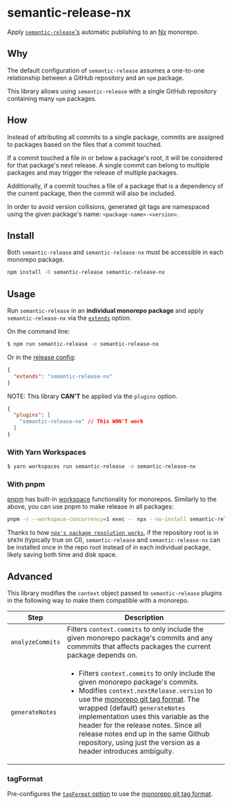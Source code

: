 # semantic-release-nx

Apply [`semantic-release`'s](https://github.com/semantic-release/semantic-release) automatic publishing to an [Nx](https://nx.dev) monorepo.

## Why
The default configuration of `semantic-release` assumes a one-to-one relationship between a GitHub repository and an `npm` package.

This library allows using `semantic-release` with a single GitHub repository containing many `npm` packages.

## How

Instead of attributing all commits to a single package, commits are assigned to packages based on the files that a commit touched.

If a commit touched a file in or below a package's root, it will be considered for that package's next release. A single commit can belong to multiple packages and may trigger the release of multiple packages.

Additionally, if a commit touches a file of a package that is a dependency of the current package, then the commit will also be included.

In order to avoid version collisions, generated git tags are namespaced using the given package's name: `<package-name>-<version>`.

## Install
Both `semantic-release` and `semantic-release-nx` must be accessible in each monorepo package.

```bash
npm install -D semantic-release semantic-release-nx
```

## Usage

Run `semantic-release` in an **individual monorepo package** and apply `semantic-release-nx` via the [`extends`](https://github.com/semantic-release/semantic-release/blob/master/docs/usage/configuration.md#extends) option.

On the command line:
```bash
$ npm run semantic-release -e semantic-release-nx
```

Or in the [release config](https://github.com/semantic-release/semantic-release/blob/master/docs/usage/configuration.md#configuration-file):
```json
{
  "extends": "semantic-release-nx"
}
```

NOTE: This library **CAN'T** be applied via the `plugins` option.

```json
{
  "plugins": [
    "semantic-release-nx" // This WON'T work
  ]
}
```

### With Yarn Workspaces

```bash
$ yarn workspaces run semantic-release -e semantic-release-nx
```

### With pnpm
[pnpm](https://pnpm.io/) has built-in [workspace](https://pnpm.io/workspaces) functionality for monorepos. Similarly to the above, you can use pnpm to make release in all packages:

```bash
pnpm -r --workspace-concurrency=1 exec -- npx --no-install semantic-release -e semantic-release-nx
```

 Thanks to how [`npx's package resolution works`](https://github.com/npm/npx#description), if the repository root is in `$PATH` (typically true on CI), `semantic-release` and `semantic-release-nx` can be installed once in the repo root instead of in each individual package, likely saving both time and disk space.


## Advanced
This library modifies the `context` object passed to `semantic-release` plugins in the following way to make them compatible with a monorepo.

| Step               | Description                                                                                           |
| ------------------ | ----------------------------------------------------------------------------------------------------- |
| `analyzeCommits` | Filters `context.commits` to only include the given monorepo package's commits and any commmits that affects packages the current package depends on.                              |
| `generateNotes`          | <ul><li>Filters `context.commits` to only include the given monorepo package's commits.</li><li>Modifies `context.nextRelease.version` to use the [monorepo git tag format](#how). The wrapped (default) `generateNotes` implementation uses this variable as the header for the release notes. Since all release notes end up in the same Github repository, using just the version as a header introduces ambiguity.</li></ul>   |

### tagFormat

Pre-configures the [`tagFormat` option](https://github.com/semantic-release/semantic-release/blob/caribou/docs/usage/configuration.md#tagformat) to use the [monorepo git tag format](#how).